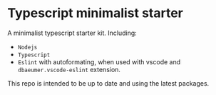 # Typescript minimalist starter
A minimalist typescript starter kit. Including:
- `Nodejs`
- `Typescript`
- `Eslint` with autoformating, when used with vscode and `dbaeumer.vscode-eslint` extension.

This repo is intended to be up to date and using the latest packages.